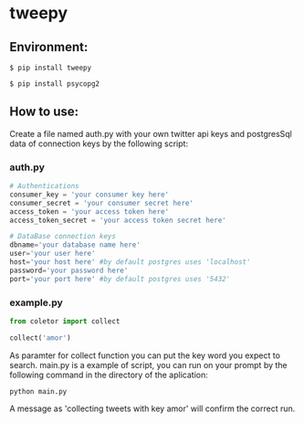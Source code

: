 # tweepy
## Environment:
```
$ pip install tweepy
```
```
$ pip install psycopg2
```
## How to use:
Create a file named auth.py with your own twitter api keys and postgresSql data of connection keys by the following script:
### auth.py
```py
# Authentications
consumer_key = 'your consumer key here'
consumer_secret = 'your consumer secret here'
access_token = 'your access token here'
access_token_secret = 'your access token secret here'

# DataBase connection keys
dbname='your database name here'
user='your user here'
host='your host here' #by default postgres uses 'localhost'
password='your password here'
port='your port here' #by default postgres uses '5432'
```
### example.py
```py
from coletor import collect

collect('amor')
```
As paramter for collect function you can put the key word you expect to search.
main.py is a example of script, you can run on your prompt by the following command in the directory of the aplication:
```
python main.py
```
A message as 'collecting tweets with key amor' will confirm the correct run.
